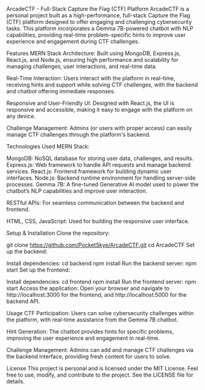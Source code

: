 ArcadeCTF - Full-Stack Capture the Flag (CTF) Platform
ArcadeCTF is a personal project built as a high-performance, full-stack Capture the Flag (CTF) platform designed to offer engaging and challenging cybersecurity tasks. This platform incorporates a Gemma 7B-powered chatbot with NLP capabilities, providing real-time problem-specific hints to improve user experience and engagement during CTF challenges.

Features
MERN Stack Architecture:
Built using MongoDB, Express.js, React.js, and Node.js, ensuring high performance and scalability for managing challenges, user interactions, and real-time data.

Real-Time Interaction:
Users interact with the platform in real-time, receiving hints and support while solving CTF challenges, with the backend and chatbot offering immediate responses.

Responsive and User-Friendly UI:
Designed with React.js, the UI is responsive and accessible, making it easy to engage with the platform on any device.

Challenge Management:
Admins (or users with proper access) can easily manage CTF challenges through the platform's backend.

Technologies Used
MERN Stack:

MongoDB: NoSQL database for storing user data, challenges, and results.
Express.js: Web framework to handle API requests and manage backend services.
React.js: Frontend framework for building dynamic user interfaces.
Node.js: Backend runtime environment for handling server-side processes.
Gemma 7B:
A fine-tuned Generative AI model used to power the chatbot’s NLP capabilities and improve user interaction.

RESTful APIs: For seamless communication between the backend and frontend.

HTML, CSS, JavaScript: Used for building the responsive user interface.

Setup & Installation
Clone the repository:

git clone https://github.com/PocketSkye/ArcadeCTF.git
cd ArcadeCTF
Set up the backend:

Install dependencies:
cd backend
npm install
Run the backend server:
npm start
Set up the frontend:

Install dependencies:
cd frontend
npm install
Run the frontend server:
npm start
Access the application:
Open your browser and navigate to http://localhost:3000 for the frontend, and http://localhost:5000 for the backend API.

Usage
CTF Participation:
Users can solve cybersecurity challenges within the platform, with real-time assistance from the Gemma 7B chatbot.

Hint Generation:
The chatbot provides hints for specific problems, improving the user experience and engagement in real-time.

Challenge Management:
Admins can add and manage CTF challenges via the backend interface, providing fresh content for users to solve.

License
This project is personal and is licensed under the MIT License. Feel free to use, modify, and contribute to the project. See the LICENSE file for details.